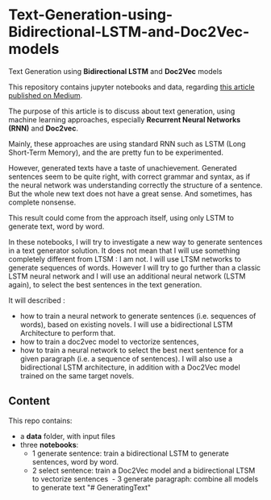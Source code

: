 # Text-Generation-using-Bidirectional-LSTM-and-Doc2Vec-models
Text Generation using **Bidirectional LSTM** and **Doc2Vec** models

This repository contains jupyter notebooks and data, regarding [this article published on Medium](https://medium.com/@david.campion/text-generation-using-bidirectional-lstm-and-doc2vec-models-1-3-8979eb65cb3a).

The purpose of this article is to discuss about text generation, using machine learning approaches, especially **Recurrent Neural Networks (RNN)** and **Doc2vec**.

Mainly, these approaches are using standard RNN such as LSTM (Long Short-Term Memory), and the are pretty fun to be experimented.

However, generated texts have a taste of unachievement. Generated sentences seem to be quite right, with correct grammar and syntax, as if the neural network was understanding correctly the structure of a sentence. But the whole new text does not have a great sense. And sometimes, has complete nonsense.

This result could come from the approach itself, using only LSTM to generate text, word by word.

In these notebooks, I will try to investigate a new way to generate sentences in a text generator solution.
It does not mean that I will use something completely different from LTSM : I am not. I will use LTSM networks to generate sequences of words. However I will try to go further than a classic LSTM neural network and I will use an additional neural network (LSTM again), to select the best sentences in the text generation.

It will described :
- how to train a neural network to generate sentences (i.e. sequences of words), based on existing novels. I will use a bidirectional LSTM Architecture to perform that.
- how to train a doc2vec model to vectorize sentences,
- how to train a neural network to select the best next sentence for a given paragraph (i.e. a sequence of sentences). I will also use a bidirectional LSTM architecture, in addition with a Doc2Vec model trained on the same target novels.

## Content
This repo contains:
- a **data** folder, with input files
- three **notebooks**:
  - 1 generate sentence: train a bidirectional LSTM to generate sentences, word by word.
  - 2 select sentence: train a Doc2Vec model and a bidirectional LTSM to vectorize sentences
  - 3 generate paragraph: combine all models to generate text
"# GeneratingText" 
